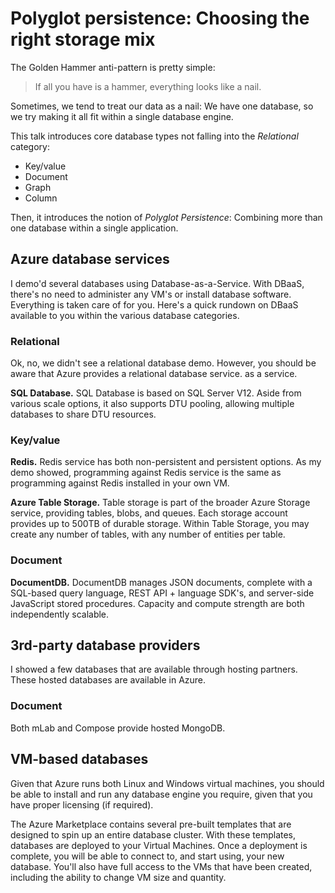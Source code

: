 # Polyglot persistence: Choosing the right storage mix

The Golden Hammer anti-pattern is pretty simple:

> If all you have is a hammer, everything looks like a nail.

Sometimes, we tend to treat our data as a nail: We have one database, so we try making it all fit within a single database engine.

This talk introduces core database types not falling into the *Relational* category:

 - Key/value
 - Document
 - Graph
 - Column
 
Then, it introduces the notion of *Polyglot Persistence*: Combining more than one database within a single application.

## Azure database services

I demo'd several databases using Database-as-a-Service. With DBaaS, there's no need to administer any VM's or install database software. Everything is taken care of for you. Here's a quick rundown on DBaaS available to you within the various database categories.

### Relational
Ok, no, we didn't see a relational database demo. However, you should be aware that Azure provides a relational database service. as a service.

**SQL Database.** SQL Database is based on SQL Server V12. Aside from various scale options, it also supports DTU pooling, allowing multiple databases to share DTU resources.

### Key/value
**Redis.** Redis service has both non-persistent and persistent options. As my demo showed, programming against Redis service is the same as programming against Redis installed in your own VM.

**Azure Table Storage.** Table storage is part of the broader Azure Storage service, providing tables, blobs, and queues. Each storage account provides up to 500TB of durable storage. Within Table Storage, you may create any number of tables, with any number of entities per table.

### Document
**DocumentDB.** DocumentDB manages JSON documents, complete with a SQL-based query language, REST API + language SDK's, and server-side JavaScript stored procedures. Capacity and compute strength are both independently scalable.

## 3rd-party database providers
I showed a few databases that are available through hosting partners. These hosted databases are available in Azure.

### Document

Both mLab and Compose provide hosted MongoDB.

## VM-based databases

Given that Azure runs both Linux and Windows virtual machines, you should be able to install and run any database engine you require, given that you have proper licensing (if required).

The Azure Marketplace contains several pre-built templates that are designed to spin up an entire database cluster. With these templates, databases are deployed to your Virtual Machines. Once a deployment is complete, you will be able to connect to, and start using, your new database. You'll also have full access to the VMs that have been created, including the ability to change VM size and quantity.
